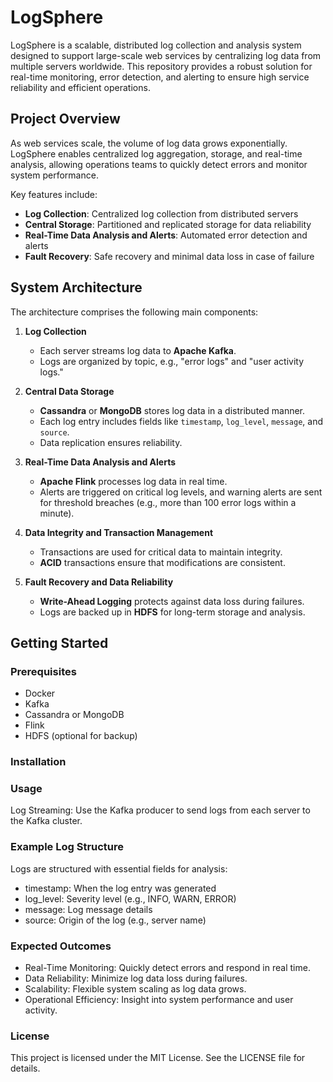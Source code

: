 # LogSphere

LogSphere is a scalable, distributed log collection and analysis system designed to support large-scale web services by centralizing log data from multiple servers worldwide. This repository provides a robust solution for real-time monitoring, error detection, and alerting to ensure high service reliability and efficient operations.

## Project Overview

As web services scale, the volume of log data grows exponentially. LogSphere enables centralized log aggregation, storage, and real-time analysis, allowing operations teams to quickly detect errors and monitor system performance. 

Key features include:

- **Log Collection**: Centralized log collection from distributed servers
- **Central Storage**: Partitioned and replicated storage for data reliability
- **Real-Time Data Analysis and Alerts**: Automated error detection and alerts
- **Fault Recovery**: Safe recovery and minimal data loss in case of failure

## System Architecture

The architecture comprises the following main components:

1. **Log Collection**
   - Each server streams log data to **Apache Kafka**.
   - Logs are organized by topic, e.g., "error logs" and "user activity logs."

2. **Central Data Storage**
   - **Cassandra** or **MongoDB** stores log data in a distributed manner.
   - Each log entry includes fields like `timestamp`, `log_level`, `message`, and `source`.
   - Data replication ensures reliability.

3. **Real-Time Data Analysis and Alerts**
   - **Apache Flink** processes log data in real time.
   - Alerts are triggered on critical log levels, and warning alerts are sent for threshold breaches (e.g., more than 100 error logs within a minute).

4. **Data Integrity and Transaction Management**
   - Transactions are used for critical data to maintain integrity.
   - **ACID** transactions ensure that modifications are consistent.

5. **Fault Recovery and Data Reliability**
   - **Write-Ahead Logging** protects against data loss during failures.
   - Logs are backed up in **HDFS** for long-term storage and analysis.

## Getting Started

### Prerequisites
- Docker
- Kafka
- Cassandra or MongoDB
- Flink
- HDFS (optional for backup)

### Installation


### Usage
Log Streaming: Use the Kafka producer to send logs from each server to the Kafka cluster.

### Example Log Structure
Logs are structured with essential fields for analysis:

- timestamp: When the log entry was generated
- log_level: Severity level (e.g., INFO, WARN, ERROR)
- message: Log message details
- source: Origin of the log (e.g., server name)
  
### Expected Outcomes
- Real-Time Monitoring: Quickly detect errors and respond in real time.
- Data Reliability: Minimize log data loss during failures.
- Scalability: Flexible system scaling as log data grows.
- Operational Efficiency: Insight into system performance and user activity.

### License
This project is licensed under the MIT License. See the LICENSE file for details.
